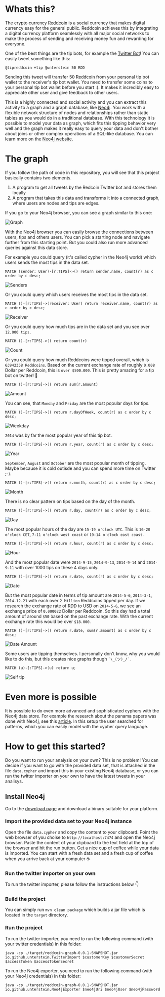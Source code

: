# Whats this?
The crypto currency [Reddcoin](https://www.reddcoin.com/) is a social currency
that makes digital currency easy for the general public. Reddcoin achieves this by integrating a digital
currency platform seamlessly with all major social networks to make the process of sending and receiving money
fun and rewarding for everyone.

One of the best things are the tip bots, for example the [Twitter Bot](https://twitter.com/tipreddcoin)! You can easily tweet something like this:

```
@tipreddcoin +tip @unterstein 50 RDD
```

Sending this tweet will transfer 50 Reddcoin from your personal tip bot wallet to the receiver's tip bot wallet.
You need to transfer some coins to your personal tip bot wallet before you start :).
It makes it incredibly easy to appreciate other user and give feedback to other users.

This is a highly connected and social activity and you can extract this activity to a graph and a graph database, like [Neo4j](https://github.com/neo4j/neo4j).
You work with a flexible network structure of nodes and relationships rather than static tables as you would do in a traditional database. 
With this technology it is possible to model your data as graph, which fits this tipping behavior very well and the graph makes it really easy to 
query your data and don't bother about joins or other complex operations of a SQL-like database. You can learn more on the [Neo4j website](https://neo4j.com/).


# The graph
If you follow the path of code in this repository, you will see that this project basically contains two elements.

1. A program to get all tweets by the Redcoin Twitter bot and stores them locally
2. A program that takes this data and transforms it into a connected graph, where users are nodes and tips are edges.

If you go to your Neo4j browser, you can see a graph similar to this one:

![Graph](./img/connections.png)

With the Neo4j browser you can easily browse the connections between users, tips and others users. You can pick a starting node
and navigate further from this starting point. But you could also run more advanced queries against this data store.

For example you could query (it's called cypher in the Neo4j world) which users sends the most tips in the data set.

```
MATCH (sender: User)-[r:TIPS]->() return sender.name, count(r) as c order by c desc;
```

![Senders](./img/senders.png)


Or you could query which users receives the most tips in the data set.

```
MATCH ()-[r:TIPS]->(receiver: User) return receiver.name, count(r) as c order by c desc;
```

![Receiver](./img/receivers.png)


Or you could query how much tips are in the data set and you see over `12.000 tips`.

```
MATCH ()-[r:TIPS]->() return count(r)
```

![Count](./img/tipcount.png)


Or you could query how much Reddcoins were tipped overall, which is `63942358 Reddcoins`. Based on the current exchange rate of roughly `0.008` Dollar per Reddcoin, this is `over $500.000`. This is pretty amazing for a tip bot on twitter! 🎉

```
MATCH ()-[r:TIPS]->() return sum(r.amount)
```

![Amount](./img/tipamount.png)


You can see, that `Monday` and `Friday` are the most popular days for tips.

```
MATCH ()-[r:TIPS]->() return r.dayOfWeek, count(r) as c order by c desc;
```

![Weekday](./img/weekday.png)


`2014` was by far the most popular year of this tip bot.

```
MATCH ()-[r:TIPS]->() return r.year, count(r) as c order by c desc;
```

![Year](./img/year.png)


`September`, `August` and `October` are the most popular month of tipping. Maybe because it is cold outisde and you can spend more time on Twitter ;-).

```
MATCH ()-[r:TIPS]->() return r.month, count(r) as c order by c desc;
```

![Month](./img/month.png)


There is no clear pattern on tips based on the day of the month.

```
MATCH ()-[r:TIPS]->() return r.day, count(r) as c order by c desc;
```

![Day](./img/day.png)


The most popular hours of the day are `15-19 o'clock UTC`. This is `16-20 o'clock CET`, `7-11 o'clock west coast` or `10-14 o'clock east coast`.

```
MATCH ()-[r:TIPS]->() return r.hour, count(r) as c order by c desc;
```

![Hour](./img/hour.png)


And the most popular date were `2014-9-15`, `2014-9-13`, `2014-9-14` and `2014-9-11` with over 1000 tips on these 4 days only.

```
MATCH ()-[r:TIPS]->() return r.date, count(r) as c order by c desc;
```

![Date](./img/date.png)


But the most popular date in terms of tip amount are `2014-5-6`, `2014-3-1`, `2014-12-21` with each over `2 Million` Reddcoins tipped per day. If we research the exchange rate of RDD to USD on `2014-5-6`, we see an exchange price of `0.000022` Dollar per Reddcoin. So this day had a total amount of around `$50` based on the past exchange rate. With the current exchange rate this would be over `$18.000`.

```
MATCH ()-[r:TIPS]->() return r.date, sum(r.amount) as c order by c desc;
```

![Date Amount](./img/dateamount.png)


Some users are tipping themselves. I personally don't know, why you would like to do this, but this creates nice graphs though  `¯\_(ツ)_/¯`.

```
MATCH (u)-[:TIPS]->(u) return u;
```

![Self tip](./img/selftip.png)


# Even more is possible
It is possible to do even more advanced and sophisticated cyphers with the Neo4j data store. For example the
research about the panama papers was done with Neo4j, see this [article](https://neo4j.com/blog/analyzing-panama-papers-neo4j/).
In this setup the user searched for patterns, which you can easily model with the cypher query language.


# How to get this started?
Do you want to run your analysis on your own? This is no problem! You can decide if you want to go with the provided data set, that is attached in the file `data.cypher` and import this in your existing Neo4j database, or you can run the twitter importer on your own to have the latest tweets in your analisys.

## Install Neo4j
Go to the [download page](https://neo4j.com/download/) and download a binary suitable for your platform.

### Import the provided data set to your Neo4j instance
Open the file `data.cypher` and copy the content to your clipboard. Point the web browser of you choise to `http://localhost:7474` and open the Neo4j browser. Paste the content of your clipboard to the text field at the top of the browser and hit the run button. Get a nice cup of coffee while your data is imported. You can start with a fresh data set and a fresh cup of coffee when you arrive back at your computer ☕

### Run the twitter importer on your own
To run the twitter importer, please follow the instructions below 👇

### Build the project
You can simply run `mvn clean package` which builds a jar file which is located in the `target` directory.

### Run the project
To run the twitter importer, you need to run the following command (with your twitter credentials) in this folder:

```
java -cp ./target/reddcoin-graph-0.0.1-SNAPSHOT.jar io.github.unterstein.TwitterImport $customerKey $customerSecret $accessToken $accessTokenSecret
```


To run the Neo4j exporter, you need to run the following command (with your Neo4j credentials) in this folder:

```
java -cp ./target/reddcoin-graph-0.0.1-SNAPSHOT.jar io.github.unterstein.Neo4jExporter $neo4jUri $neo4jUser $neo4jPassword
```
